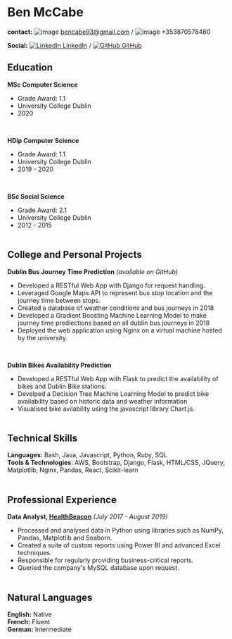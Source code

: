 # Ben McCabe

**contact:** ![image](https://icons.iconarchive.com/icons/bokehlicia/pacifica/16/gmail-icon.png) bencabe93@gmail.com / ![image](https://icons.iconarchive.com/icons/icons8/windows-8/16/Mobile-Phone-icon.png) +353870578460

**Social:** [![LinkedIn](https://raw.githubusercontent.com/paulrobertlloyd/socialmediaicons/main/linkedin-16x16.png) LinkedIn](https://www.linkedin.com/in/ben-mccabe-7a084b141/) / [![GitHub](https://raw.githubusercontent.com/paulrobertlloyd/socialmediaicons/main/github-16x16.png) GitHub](https://github.com/Bencabe)


## Education

**MSc Computer Science**
- Grade Award: 1.1
- University College Dublin
- 2020
<br>

**HDip Computer Science**
- Grade Award: 1.1
- University College Dublin
- 2019 - 2020
<br>

**BSc Social Science**
- Grade Award: 2.1
- University College Dublin
- 2012 - 2015
<br><br>


## College and Personal Projects

**Dublin Bus Journey Time Prediction** _(available on GitHub)_

- Developed a RESTful Web App with Django for request handling. 
- Leveraged Google Maps API to represent bus stop location and the journey time between stops.
- Created a database of weather conditions and bus journeys in 2018
- Developed a Gradient Boosting Machine Learning Model to make journey time prediections based on all dublin bus journeys in 2018
- Deployed the web application using Nginx on a virtual machine hosted by the university. 
<br>

**Dublin Bikes Availability Prediction** 

- Developed a RESTful Web App with Flask to predict the availability of bikes and Dublin Bike stations.  
- Develped a Decision Tree Machine Learning Model to predict bike availability based on historic data and weather information
- Visualised bike avilability using the javascript library Chart.js.
<br><br>

## Technical Skills

**Languages:** Bash, Java, Javascript, Python, Ruby, SQL <br>
**Tools & Technologies**: AWS, Bootstrap, Django, Flask, HTML/CSS, JQuery, Matplotlib, Nginx, Pandas, React, Scikit-learn
<br><br>

## Professional Experience 

**Data Analyst, [HealthBeacon](https://healthbeacon.com/)**  _(July 2017 - August 2019)_
- Processed and analysed data in Python using libraries such as NumPy, Pandas, Matplotlib and Seaborn.
- Created a suite of custom reports using Power BI and advanced Excel techniques.
- Responsible for regularly providing business-critical reports.
- Queried the company's MySQL database upon request.
<br><br>

## Natural Languages

**English:** Native <br>
**French:** Fluent <br>
**German:** Intermediate <br>
 




